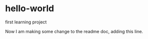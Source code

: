 # hello-world
first learning project

Now I am making some change to the readme doc, adding this line.
